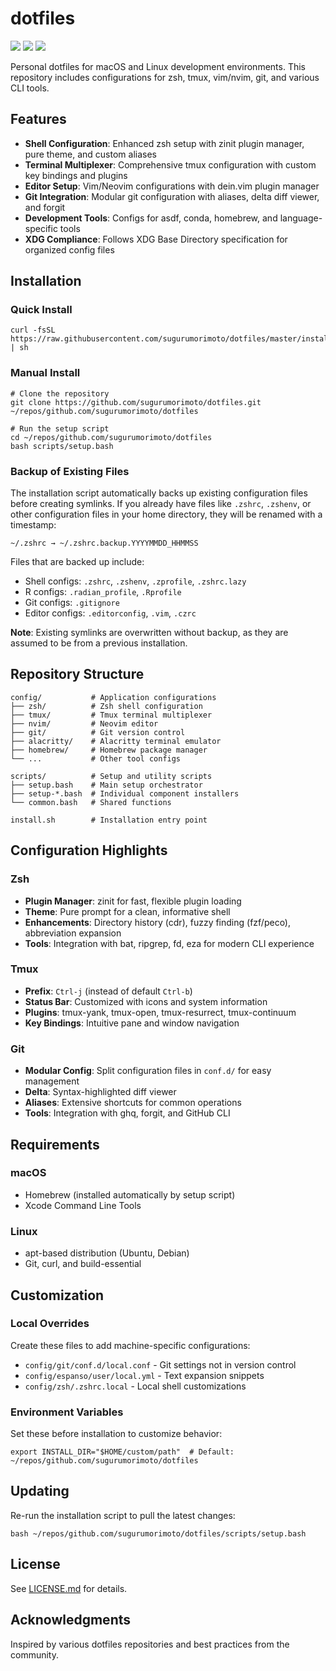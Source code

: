 # dotfiles

![](https://github.com/sugurumorimoto/dotfiles/workflows/Ubuntu/badge.svg)
![](https://github.com/sugurumorimoto/dotfiles/workflows/macOS/badge.svg)
![](https://github.com/sugurumorimoto/dotfiles/workflows/Lint/badge.svg)

Personal dotfiles for macOS and Linux development environments. This repository includes configurations for zsh, tmux, vim/nvim, git, and various CLI tools.

## Features

- **Shell Configuration**: Enhanced zsh setup with zinit plugin manager, pure theme, and custom aliases
- **Terminal Multiplexer**: Comprehensive tmux configuration with custom key bindings and plugins
- **Editor Setup**: Vim/Neovim configurations with dein.vim plugin manager
- **Git Integration**: Modular git configuration with aliases, delta diff viewer, and forgit
- **Development Tools**: Configs for asdf, conda, homebrew, and language-specific tools
- **XDG Compliance**: Follows XDG Base Directory specification for organized config files

## Installation

### Quick Install

```shell
curl -fsSL https://raw.githubusercontent.com/sugurumorimoto/dotfiles/master/install.sh | sh
```

### Manual Install

```shell
# Clone the repository
git clone https://github.com/sugurumorimoto/dotfiles.git ~/repos/github.com/sugurumorimoto/dotfiles

# Run the setup script
cd ~/repos/github.com/sugurumorimoto/dotfiles
bash scripts/setup.bash
```

### Backup of Existing Files

The installation script automatically backs up existing configuration files before creating symlinks. If you already have files like `.zshrc`, `.zshenv`, or other configuration files in your home directory, they will be renamed with a timestamp:

```text
~/.zshrc → ~/.zshrc.backup.YYYYMMDD_HHMMSS
```

Files that are backed up include:

- Shell configs: `.zshrc`, `.zshenv`, `.zprofile`, `.zshrc.lazy`
- R configs: `.radian_profile`, `.Rprofile`
- Git configs: `.gitignore`
- Editor configs: `.editorconfig`, `.vim`, `.czrc`

**Note**: Existing symlinks are overwritten without backup, as they are assumed to be from a previous installation.

## Repository Structure

```text
config/           # Application configurations
├── zsh/          # Zsh shell configuration
├── tmux/         # Tmux terminal multiplexer
├── nvim/         # Neovim editor
├── git/          # Git version control
├── alacritty/    # Alacritty terminal emulator
├── homebrew/     # Homebrew package manager
└── ...           # Other tool configs

scripts/          # Setup and utility scripts
├── setup.bash    # Main setup orchestrator
├── setup-*.bash  # Individual component installers
└── common.bash   # Shared functions

install.sh        # Installation entry point
```

## Configuration Highlights

### Zsh

- **Plugin Manager**: zinit for fast, flexible plugin loading
- **Theme**: Pure prompt for a clean, informative shell
- **Enhancements**: Directory history (cdr), fuzzy finding (fzf/peco), abbreviation expansion
- **Tools**: Integration with bat, ripgrep, fd, eza for modern CLI experience

### Tmux

- **Prefix**: `Ctrl-j` (instead of default `Ctrl-b`)
- **Status Bar**: Customized with icons and system information
- **Plugins**: tmux-yank, tmux-open, tmux-resurrect, tmux-continuum
- **Key Bindings**: Intuitive pane and window navigation

### Git

- **Modular Config**: Split configuration files in `conf.d/` for easy management
- **Delta**: Syntax-highlighted diff viewer
- **Aliases**: Extensive shortcuts for common operations
- **Tools**: Integration with ghq, forgit, and GitHub CLI

## Requirements

### macOS

- Homebrew (installed automatically by setup script)
- Xcode Command Line Tools

### Linux

- apt-based distribution (Ubuntu, Debian)
- Git, curl, and build-essential

## Customization

### Local Overrides

Create these files to add machine-specific configurations:

- `config/git/conf.d/local.conf` - Git settings not in version control
- `config/espanso/user/local.yml` - Text expansion snippets
- `config/zsh/.zshrc.local` - Local shell customizations

### Environment Variables

Set these before installation to customize behavior:

```shell
export INSTALL_DIR="$HOME/custom/path"  # Default: ~/repos/github.com/sugurumorimoto/dotfiles
```

## Updating

Re-run the installation script to pull the latest changes:

```shell
bash ~/repos/github.com/sugurumorimoto/dotfiles/scripts/setup.bash
```

## License

See [LICENSE.md](LICENSE.md) for details.

## Acknowledgments

Inspired by various dotfiles repositories and best practices from the community.
